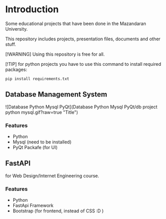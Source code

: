 
# Introduction

Some educational projects that have been done in the Mazandaran University.


This repository includes projects, presentation files, documents and other stuff.


[!WARNING]
Using this repository is free for all.

[!TIP]
for python projects you have to use this command to install required packages:

`pip install requirements.txt`


## Database Management System

![Database Python Mysql PyQt](Database Python Mysql PyQt/db project python mysql.gif?raw=true "Title")

### Features

- Python
- Mysql (need to be installed)
- PyQt Packafe (for UI)



## FastAPI

for Web Design/Internet Engineering course.

### Features

- Python
- FastApi Framework
- Bootstrap (for frontend, instead of CSS :D )
